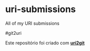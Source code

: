# uri-submissions
All of my URI submissions

#git2uri

Este repositório foi criado com **[uri2git](https://github.com/Moutella/uri2git "uri2git")**
